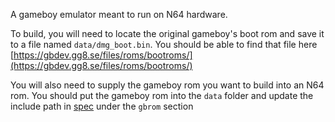 A gameboy emulator meant to run on N64 hardware.

To build, you will need to locate the original gameboy's boot rom and save it to a file named `data/dmg_boot.bin`.
You should be able to find that file here
[https://gbdev.gg8.se/files/roms/bootroms/](https://gbdev.gg8.se/files/roms/bootroms/)

You will also need to supply the gameboy rom you want to build into an N64 rom. You should put the gameboy rom into the `data` folder
and update the include path in [spec](./spec) under the `gbrom` section